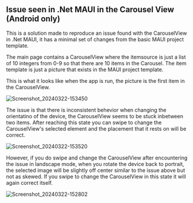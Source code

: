 ## Issue seen in .Net MAUI in the Carousel View (Android only)

This is a solution made to reproduce an issue found with the CarouselView in .Net MAUI, it has a minimal set of changes from the basic MAUI project template.

The main page contains a CarouselView where the itemsource is just a list of 10 integers from 0-9 so that there are 10 items in the Carousel. The item template is just a picture that exists in the MAUI project template. 

This is what it looks like when the app is run, the picture is the first item in the CarouselView. 

![Screenshot_20240322-153450](https://github.com/dfausz-ebsco/CarouselIssue/assets/164557428/29895bb6-9706-4959-a977-96f4f16de083)


The issue is that there is inconsistent behevior when changing the orientatino of the device, the CarouselView seems to be stuck inbetween two items. After reaching this state you can swipe to change the CarouselView's selected element and the placement that it rests on will be correct.

![Screenshot_20240322-153520](https://github.com/dfausz-ebsco/CarouselIssue/assets/164557428/aeef6c3e-e796-45a2-a66a-d05502132218)

However, if you do swipe and change the CarouselView after encountering the issue in landscape mode, when you rotate the device back to portrait, the selected image will be slightly off center similar to the issue above but not as skewed. If you swipe to change the CarouselView in this state it will again correct itself.

![Screenshot_20240322-152802](https://github.com/dfausz-ebsco/CarouselIssue/assets/164557428/0745b33b-025b-4e27-916b-6f1ca1713cd7)

